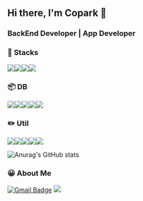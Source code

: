 ## Hi there, I'm Copark 👋

### BackEnd Developer | App Developer

### 🔨 Stacks

<img src="https://img.shields.io/badge/Spring-6DB33F?style=flat-square&logo=spring&logoColor=white"/><img src="https://img.shields.io/badge/SpringBoot-DB33F?style=flat-square&logo=springboot&logoColor=white"/><img src="https://img.shields.io/badge/CSharp-239120?style=flat-square&logo=csharp&logoColor=white"/><img src="https://img.shields.io/badge/Dart-0175C2?style=flat-square&logo=dart&logoColor=white"/>

### 📦 DB

<img src="https://img.shields.io/badge/MySQL-4479A1?style=flat-square&logo=mysql&logoColor=white"/><img src="https://img.shields.io/badge/PostgreSQL-4169E1?style=flat-square&logo=postgresql&logoColor=white"/><img src="https://img.shields.io/badge/Redis-DC382D?style=flat-square&logo=redis&logoColor=white"/><img src="https://img.shields.io/badge/MongoDB-47A248?style=flat-square&logo=mongodb&logoColor=white"/><img src="https://img.shields.io/badge/ElasticSearch-005571?style=flat-square&logo=elasticsearch&logoColor=white"/>

### ✏️ Util
<img src="https://img.shields.io/badge/AWS-232F3E?style=flat-square&logo=amazonaws&logoColor=white"/><img src="https://img.shields.io/badge/Docker-2496ED?style=flat-square&logo=docker&logoColor=white"/><img src="https://img.shields.io/badge/Postman-FF6C37?style=flat-square&logo=postman&logoColor=white"/><img src="https://img.shields.io/badge/Flutter-02569B?style=flat-square&logo=flutter&logoColor=white"/><img src="https://img.shields.io/badge/VSCode-007ACC?style=flat-square&logo=visualstudiocode&logoColor=white"/>

![Anurag's GitHub stats](https://github-readme-stats.vercel.app/api?username=copark-dev&show_icons=true&theme=radical)

### 😀 About Me
[![Gmail Badge](https://img.shields.io/badge/Gmail-d14836?style=flat-square&logo=Gmail&logoColor=white&link=mailto:copark.dev@gmail.com)](copark.dev@gmail.com) <a href="https://velog.io/@copark_dev"><img src="https://img.shields.io/badge/Tech%20Blog-11B48A?style=flat-square&logo=Vimeo&logoColor=white&link=https://velog.io/@copark_dev"/></a>




